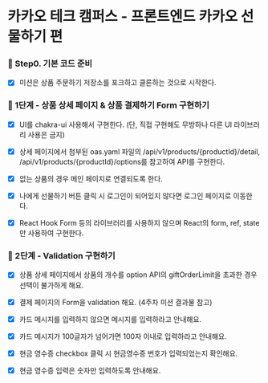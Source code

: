# 카카오 테크 캠퍼스 - 프론트엔드 카카오 선물하기 편

### 🚀 Step0. 기본 코드 준비

- [x] 미션은 상품 주문하기 저장소를 포크하고 클론하는 것으로 시작한다.

### 🚀 1단계 - 상품 상세 페이지 & 상품 결제하기 Form 구현하기

- [x] UI를 chakra-ui 사용해서 구현한다. (단, 직접 구현해도 무방하나 다른 UI 라이브러리 사용은 금지)

- [x] 상세 페이지에서 첨부된 oas.yaml 파일의 /api/v1/products/{productId}/detail, /api/v1/products/{productId}/options를 참고하여 API를 구현한다.

- [x] 없는 상품의 경우 메인 페이지로 연결되도록 한다.

- [x] 나에게 선물하기 버튼 클릭 시 로그인이 되어있지 않다면 로그인 페이지로 이동한다.

- [x] React Hook Form 등의 라이브러리를 사용하지 않으며 React의 form, ref, state만 사용하여 구현한다.

### 🚀 2단계 - Validation 구현하기

- [x] 상품 상세 페이지에서 상품의 개수를 option API의 giftOrderLimit을 초과한 경우 선택이 불가하게 해요.

- [x] 결제 페이지의 Form을 validation 해요. (4주차 미션 결과물 참고)

- [x] 카드 메시지를 입력하지 않으면 메시지를 입력하라고 안내해요.

- [x] 카드 메시지가 100글자가 넘어가면 100자 이내로 입력하라고 안내해요.

- [x] 현금 영수증 checkbox 클릭 시 현금영수증 번호가 입력되었는지 확인해요.

- [x] 현금 영수증 입력은 숫자만 입력하도록 안내해요.
